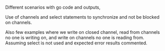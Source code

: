Different scenarios with go code and outputs, 

Use of channels and select statements to synchronize and not be blocked on channels. 

Also few examples where we write on closed channel, read from channels no one is writing on, and write on channels no one is reading from. 
Assuming select is not used and expected error results commented.
